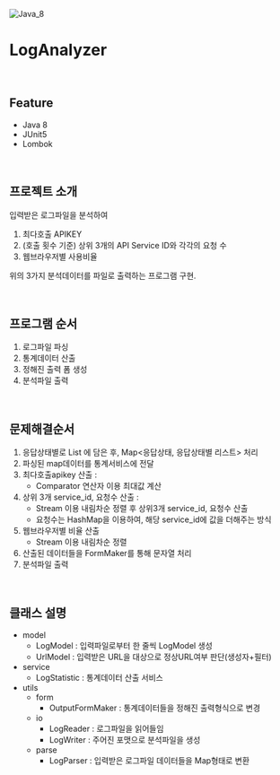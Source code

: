 ![Java_8](https://img.shields.io/badge/java-v1.8-red?logo=java)

# LogAnalyzer

<br>

## Feature
* Java 8
* JUnit5
* Lombok

<br>

## 프로젝트 소개
입력받은 로그파일을 분석하여 <br>

1. 최다호출 APIKEY <br> 
2. (호출 횟수 기준) 상위 3개의 API Service ID와 각각의 요청 수 <br>
3. 웹브라우저별 사용비율 <br>

위의 3가지 분석데이터를 파일로 출력하는 프로그램 구현. <br>

<br>

## 프로그램 순서
1. 로그파일 파싱
2. 통계데이터 산출
3. 정해진 출력 폼 생성
4. 분석파일 출력

<br>

## 문제해결순서
1. 응답상태별로 List<V> 에 담은 후, Map<응답상태, 응답상태별 리스트> 처리
2. 파싱된 map데이터를 통계서비스에 전달
3. 최다호출apikey 산출 : 
    - Comparator 연산자 이용 최대값 계산
4. 상위 3개 service_id, 요청수 산출 :
    - Stream 이용 내림차순 정렬 후 상위3개 service_id, 요청수 산출
    - 요청수는 HashMap을 이용하여, 해당 service_id에 값을 더해주는 방식
5. 웹브라우저별 비율 산출
    - Stream 이용 내림차순 정렬
6. 산출된 데이터들을 FormMaker를 통해 문자열 처리
7. 분석파일 출력

<br>

## 클래스 설명
  - model
    - LogModel : 입력파일로부터 한 줄씩 LogModel 생성
    - UrlModel : 입력받은 URL을 대상으로 정상URL여부 판단(생성자+필터)
  - service
    - LogStatistic : 통계데이터 산출 서비스
  - utils
    - form
      - OutputFormMaker : 통계데이터들을 정해진 출력형식으로 변경
    - io
      - LogReader : 로그파일을 읽어들임
      - LogWriter : 주어진 포맷으로 분석파일을 생성
    - parse
      - LogParser : 입력받은 로그파일 데이터들을 Map형태로 변환
